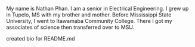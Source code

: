 My name is Nathan Phan. I am a senior in Electrical Engineering. I grew up in Tupelo, MS with my brother and mother. Before Mississippi State University, I went to Itawamaba Community College. There I got my associates of science then transferred over to MSU. 



created bio for README.md 
<!---
CytusPE/CytusPE is a ✨ special ✨ repository because its `README.md` (this file) appears on your GitHub profile.
You can click the Preview link to take a look at your changes.
--->
